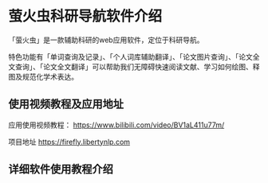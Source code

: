# 萤火虫科研导航软件介绍
「萤火虫」是一款辅助科研的web应用软件，定位于科研导航。

特色功能有「单词查询及记录」、「个人词库辅助翻译」、「论文图片查询」、「论文全文查询」、「论文全文翻译」可以帮助我们无障碍快速阅读文献、学习如何绘图、释图及规范化学术表达。

## 使用视频教程及应用地址

应用使用视频教程： https://www.bilibili.com/video/BV1aL411u77m/

项目地址 https://firefly.libertynlp.com

## 详细软件使用教程介绍
